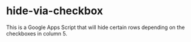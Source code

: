 # hide-via-checkbox

This is a Google Apps Script that will hide certain rows depending on the checkboxes in column 5.
